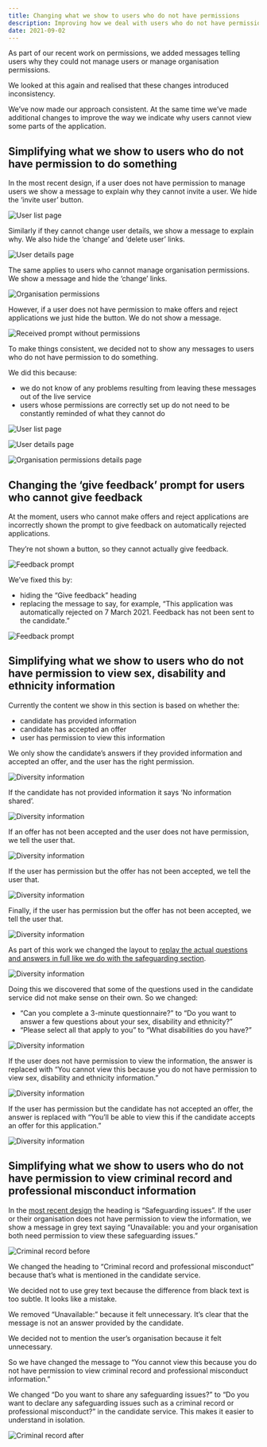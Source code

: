 ```yaml
---
title: Changing what we show to users who do not have permissions
description: Improving how we deal with users who do not have permissions and improving the layout of the sex, disability and ethnicity section of the application
date: 2021-09-02
---
```


As part of our recent work on permissions, we added messages telling users why they could not manage users or manage organisation permissions.

We looked at this again and realised that these changes introduced inconsistency.

We’ve now made our approach consistent. At the same time we’ve made additional changes to improve the way we indicate why users cannot view some parts of the application.

## Simplifying what we show to users who do not have permission to do something

In the most recent design, if a user does not have permission to manage users we show a message to explain why they cannot invite a user. We hide the ‘invite user’ button.

![User list page](user-list--no-permissions.png)

Similarly if they cannot change user details, we show a message to explain why. We also hide the ‘change’ and ‘delete user’ links.

![User details page](user-details--no-permissions.png)

The same applies to users who cannot manage organisation permissions. We show a message and hide the ‘change’ links.

![Organisation permissions](organisation-permissions--no-permissions.png)

However, if a user does not have permission to make offers and reject applications we just hide the button. We do not show a message.

![Received prompt without permissions](received-prompt--no-permissions.png)

To make things consistent, we decided not to show any messages to users who do not have permission to do something.

We did this because:

- we do not know of any problems resulting from leaving these messages out of the live service
- users whose permissions are correctly set up do not need to be constantly reminded of what they cannot do

![User list page](user-list.png)

![User details page](user-details.png)

![Organisation permissions details page](organisation-permissions.png)

## Changing the ‘give feedback’ prompt for users who cannot give feedback

At the moment, users who cannot make offers and reject applications are incorrectly shown the prompt to give feedback on automatically rejected applications.

They’re not shown a button, so they cannot actually give feedback.

![Feedback prompt](feedback--live.png)

We’ve fixed this by:

- hiding the “Give feedback” heading
- replacing the message to say, for example, “This application was automatically rejected on 7 March 2021. Feedback has not been sent to the candidate.”

![Feedback prompt](feedback--new.png)

## Simplifying what we show to users who do not have permission to view sex, disability and ethnicity information

Currently the content we show in this section is based on whether the:

- candidate has provided information
- candidate has accepted an offer
- user has permission to view this information

We only show the candidate’s answers if they provided information and accepted an offer, and the user has the right permission.

![Diversity information](diversity--can-view.png)

If the candidate has not provided information it says ‘No information shared’.

![Diversity information](diversity--no-info.png)

If an offer has not been accepted and the user does not have permission, we tell the user that.

![Diversity information](diversity--not-accepted-and-cannot-view.png)

If the user has permission but the offer has not been accepted, we tell the user that.

![Diversity information](diversity--not-accepted-but-can-view.png)

Finally, if the user has permission but the offer has not been accepted, we tell the user that.

![Diversity information](diversity--accept-but-cannot-view.png)

As part of this work we changed the layout to [replay the actual questions and answers in full like we do with the safeguarding section](/manage-teacher-training-applications/improvements-presenting-disability-safeguarding-interview-information/).

![Diversity information](diversity-new--old-labels.png)

Doing this we discovered that some of the questions used in the candidate service did not make sense on their own. So we changed:

- “Can you complete a 3-minute questionnaire?” to “Do you want to answer a few questions about your sex, disability and ethnicity?”
- “Please select all that apply to you” to “What disabilities do you have?”

![Diversity information](diversity-new--labels.png)

If the user does not have permission to view the information, the answer is replaced with “You cannot view this because you do not have permission to view sex, disability and ethnicity information.”

![Diversity information](diversity-new--cannot-view.png)

If the user has permission but the candidate has not accepted an offer, the answer is replaced with “You’ll be able to view this if the candidate accepts an offer for this application.”

![Diversity information](diversity-new--not-accepted.png)

## Simplifying what we show to users who do not have permission to view criminal record and professional misconduct information

In the [most recent design](/manage-teacher-training-applications/improvements-presenting-disability-safeguarding-interview-information/) the heading is “Safeguarding issues”. If the user or their organisation does not have permission to view the information, we show a message in grey text saying “Unavailable: you and your organisation both need permission to view these safeguarding issues.”

![Criminal record before](criminal-record--before.png)

We changed the heading to “Criminal record and professional misconduct” because that’s what is mentioned in the candidate service.

We decided not to use grey text because the difference from black text is too subtle. It looks like a mistake.

We removed “Unavailable:” because it felt unnecessary. It’s clear that the message is not an answer provided by the candidate.

We decided not to mention the user’s organisation because it felt unnecessary.

So we have changed the message to “You cannot view this because you do not have permission to view criminal record and professional misconduct information.”

We changed “Do you want to share any safeguarding issues?” to “Do you want to declare any safeguarding issues such as a criminal record or professional misconduct?” in the candidate service. This makes it easier to understand in isolation.

![Criminal record after](criminal-record--after.png)
